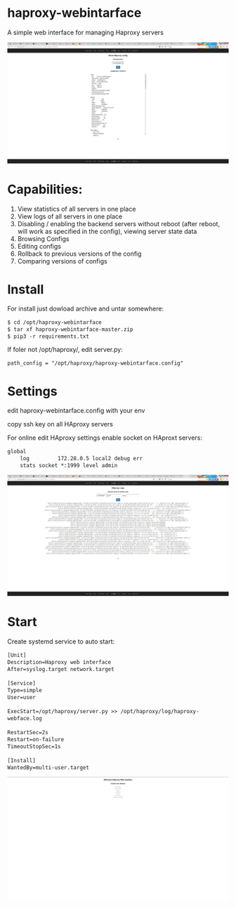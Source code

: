 # haproxy-webintarface
A simple web interface for managing Haproxy servers

![alt text](image/5.jpeg "Edit config page")

# Capabilities:
1. View statistics of all servers in one place
2. View logs of all servers in one place
3. Disabling / enabling the backend servers without reboot (after reboot, will work as specified in the config), viewing server state data
4. Browsing Configs
5. Editing configs
6. Rollback to previous versions of the config
7. Comparing versions of configs

# Install
For install just dowload archive and untar somewhere:
```
$ cd /opt/haproxy-webintarface
$ tar xf haproxy-webintarface-master.zip
$ pip3 -r requirements.txt
```
If foler not /opt/haproxy/, edit server.py:
```
path_config = "/opt/haproxy/haproxy-webintarface.config"
```

# Settings
edit haproxy-webintarface.config with your env

copy ssh key on all HAproxy servers

For online edit HAproxy settings enable socket on HAproxt servers:
```
global
    log         172.28.0.5 local2 debug err
    stats socket *:1999 level admin
   ```
![alt text](image/4.jpeg "View logs page")

# Start
Create systemd service to auto start:
```
[Unit]
Description=Haproxy web interface
After=syslog.target network.target 

[Service]
Type=simple
User=user

ExecStart=/opt/haproxy/server.py >> /opt/haproxy/log/haproxy-webface.log 

RestartSec=2s
Restart=on-failure
TimeoutStopSec=1s

[Install]
WantedBy=multi-user.target
```
![alt text](image/1.jpeg "Start page")
